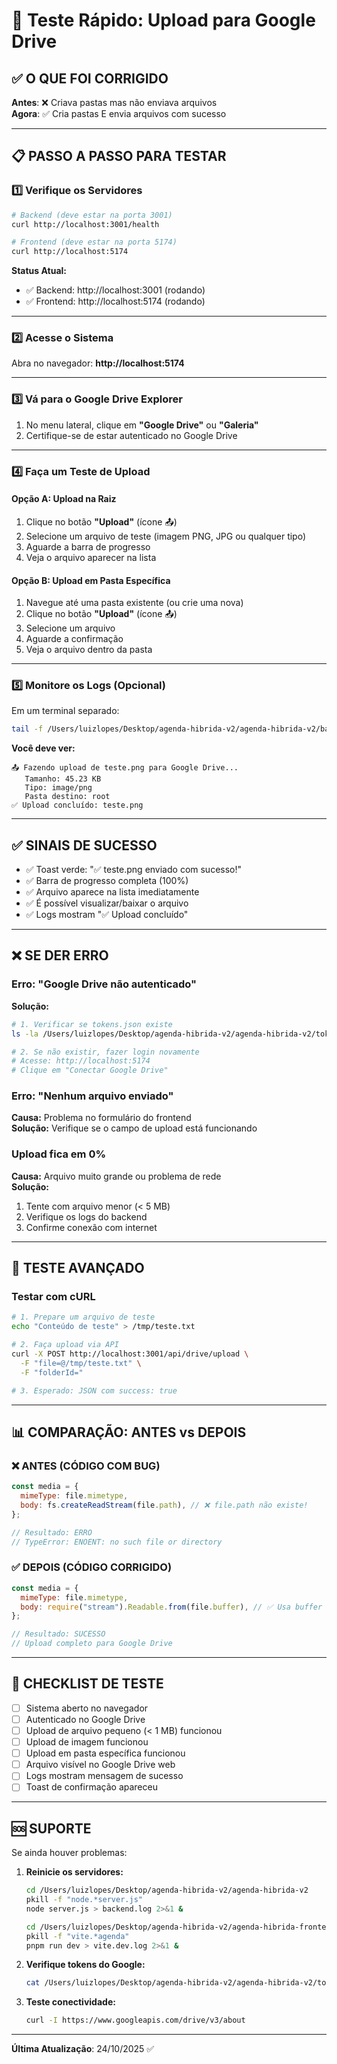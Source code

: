 # 🚀 Teste Rápido: Upload para Google Drive

## ✅ O QUE FOI CORRIGIDO

**Antes**: ❌ Criava pastas mas não enviava arquivos  
**Agora**: ✅ Cria pastas E envia arquivos com sucesso

---

## 📋 PASSO A PASSO PARA TESTAR

### 1️⃣ Verifique os Servidores

```bash
# Backend (deve estar na porta 3001)
curl http://localhost:3001/health

# Frontend (deve estar na porta 5174)
curl http://localhost:5174
```

**Status Atual:**

- ✅ Backend: http://localhost:3001 (rodando)
- ✅ Frontend: http://localhost:5174 (rodando)

---

### 2️⃣ Acesse o Sistema

Abra no navegador: **http://localhost:5174**

---

### 3️⃣ Vá para o Google Drive Explorer

1. No menu lateral, clique em **"Google Drive"** ou **"Galeria"**
2. Certifique-se de estar autenticado no Google Drive

---

### 4️⃣ Faça um Teste de Upload

#### Opção A: Upload na Raiz

1. Clique no botão **"Upload"** (ícone 📤)
2. Selecione um arquivo de teste (imagem PNG, JPG ou qualquer tipo)
3. Aguarde a barra de progresso
4. Veja o arquivo aparecer na lista

#### Opção B: Upload em Pasta Específica

1. Navegue até uma pasta existente (ou crie uma nova)
2. Clique no botão **"Upload"** (ícone 📤)
3. Selecione um arquivo
4. Aguarde a confirmação
5. Veja o arquivo dentro da pasta

---

### 5️⃣ Monitore os Logs (Opcional)

Em um terminal separado:

```bash
tail -f /Users/luizlopes/Desktop/agenda-hibrida-v2/agenda-hibrida-v2/backend.log
```

**Você deve ver:**

```
📤 Fazendo upload de teste.png para Google Drive...
   Tamanho: 45.23 KB
   Tipo: image/png
   Pasta destino: root
✅ Upload concluído: teste.png
```

---

## ✅ SINAIS DE SUCESSO

- ✅ Toast verde: "✅ teste.png enviado com sucesso!"
- ✅ Barra de progresso completa (100%)
- ✅ Arquivo aparece na lista imediatamente
- ✅ É possível visualizar/baixar o arquivo
- ✅ Logs mostram "✅ Upload concluído"

---

## ❌ SE DER ERRO

### Erro: "Google Drive não autenticado"

**Solução:**

```bash
# 1. Verificar se tokens.json existe
ls -la /Users/luizlopes/Desktop/agenda-hibrida-v2/agenda-hibrida-v2/tokens.json

# 2. Se não existir, fazer login novamente
# Acesse: http://localhost:5174
# Clique em "Conectar Google Drive"
```

### Erro: "Nenhum arquivo enviado"

**Causa:** Problema no formulário do frontend  
**Solução:** Verifique se o campo de upload está funcionando

### Upload fica em 0%

**Causa:** Arquivo muito grande ou problema de rede  
**Solução:**

1. Tente com arquivo menor (< 5 MB)
2. Verifique os logs do backend
3. Confirme conexão com internet

---

## 🔬 TESTE AVANÇADO

### Testar com cURL

```bash
# 1. Prepare um arquivo de teste
echo "Conteúdo de teste" > /tmp/teste.txt

# 2. Faça upload via API
curl -X POST http://localhost:3001/api/drive/upload \
  -F "file=@/tmp/teste.txt" \
  -F "folderId="

# 3. Esperado: JSON com success: true
```

---

## 📊 COMPARAÇÃO: ANTES vs DEPOIS

### ❌ ANTES (CÓDIGO COM BUG)

```javascript
const media = {
  mimeType: file.mimetype,
  body: fs.createReadStream(file.path), // ❌ file.path não existe!
};

// Resultado: ERRO
// TypeError: ENOENT: no such file or directory
```

### ✅ DEPOIS (CÓDIGO CORRIGIDO)

```javascript
const media = {
  mimeType: file.mimetype,
  body: require("stream").Readable.from(file.buffer), // ✅ Usa buffer
};

// Resultado: SUCESSO
// Upload completo para Google Drive
```

---

## 🎯 CHECKLIST DE TESTE

- [ ] Sistema aberto no navegador
- [ ] Autenticado no Google Drive
- [ ] Upload de arquivo pequeno (< 1 MB) funcionou
- [ ] Upload de imagem funcionou
- [ ] Upload em pasta específica funcionou
- [ ] Arquivo visível no Google Drive web
- [ ] Logs mostram mensagem de sucesso
- [ ] Toast de confirmação apareceu

---

## 🆘 SUPORTE

Se ainda houver problemas:

1. **Reinicie os servidores:**

   ```bash
   cd /Users/luizlopes/Desktop/agenda-hibrida-v2/agenda-hibrida-v2
   pkill -f "node.*server.js"
   node server.js > backend.log 2>&1 &

   cd /Users/luizlopes/Desktop/agenda-hibrida-v2/agenda-hibrida-frontend
   pkill -f "vite.*agenda"
   pnpm run dev > vite.dev.log 2>&1 &
   ```

2. **Verifique tokens do Google:**

   ```bash
   cat /Users/luizlopes/Desktop/agenda-hibrida-v2/agenda-hibrida-v2/tokens.json
   ```

3. **Teste conectividade:**
   ```bash
   curl -I https://www.googleapis.com/drive/v3/about
   ```

---

**Última Atualização**: 24/10/2025 ✅
